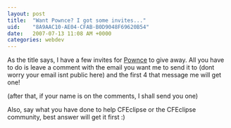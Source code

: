 ```yaml
---
layout: post
title:  "Want Pownce? I got some invites..."
uid:	"8A9AAC10-AE04-CFAB-B0D9048F69620B54"
date:   2007-07-13 11:08 AM +0000
categories: webdev
---
```

As the title says, I have a few invites for <a href="http://pownce.com/">Pownce</a> to give away. All you have to do is leave a comment with the email you want me to send it to (dont worry your email isnt public here) and the first 4 that message me will get one!

(after that, if your name is on the comments, I shall send you one)

Also, say what you have done to help CFEclipse or the CFEclipse community, best answer will get it first :)
